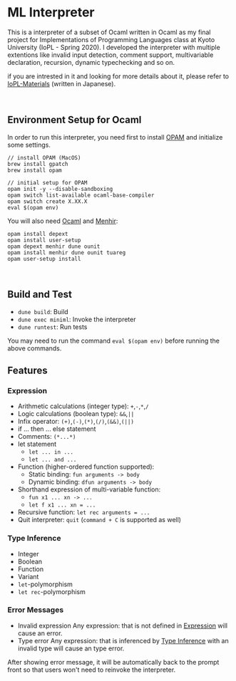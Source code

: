 # ML Interpreter

This is a interpreter of a subset of Ocaml written in Ocaml as my final project for Implementations of Programming Languages class at Kyoto University (IoPL - Spring 2020). I developed the interpreter with multiple extentions like invalid input detection, comment support, multivariable declaration, recursion, dynamic typechecking and so on.

if you are intrested in it and looking for more details about it, please refer to [IoPL-Materials](https://kuis-isle3sw.github.io/IoPLMaterials/) (written in Japanese).

</br>

## Environment Setup for Ocaml

In order to run this interpreter, you need first to install [OPAM](https://opam.ocaml.org/) and initialize some settings.

```
// install OPAM (MacOS)
brew install gpatch
brew install opam

// initial setup for OPAM
opam init -y --disable-sandboxing
opam switch list-available ocaml-base-compiler
opam switch create X.XX.X
eval $(opam env)

```

You will also need [Ocaml](http://ocaml.org/) and [Menhir](http://gallium.inria.fr/~fpottier/menhir/):

```
opam install depext
opam install user-setup
opam depext menhir dune ounit
opam install menhir dune ounit tuareg
opam user-setup install
```

</br>

## Build and Test

- `dune build`: Build
- `dune exec miniml`: Invoke the interpreter
- `dune runtest`: Run tests

You may need to run the command `eval $(opam env)` before running the above commands.

## Features

### Expression

- Arithmetic calculations (integer type): `+`,`-`,`*`,`/`
- Logic calculations (boolean type): `&&`,`||`
- Infix operator: `(+)`,`(-)`,`(*)`,`(/)`,`(&&)`,`(||)`
- if ... then ... else statement
- Comments: `(*...*)`
- let statement
  - `let ... in ...`
  - `let ... and ...`
- Function (higher-ordered function supported):
  - Static binding: `fun arguments -> body`
  - Dynamic binding: `dfun arguments -> body`
- Shorthand expression of multi-variable function:
  - `fun x1 ... xn -> ...`
  - `let f x1 ... xn = ...`
- Recursive function: `let rec arguments = ...`
- Quit interpreter: `quit` (`command + C` is supported as well)

### Type Inference

- Integer
- Boolean
- Function
- Variant
- `let`-polymorphism
- `let rec`-polymorphism

### Error Messages

- Invalid expression
  Any expression: that is not defined in [Expression](#expression) will cause an error.
- Type error
  Any expression: that is inferenced by [Type Inference](#type-inference) with an invalid type will cause an type error.

After showing error message, it will be automatically back to the prompt front so that users won't need to reinvoke the interpreter.
